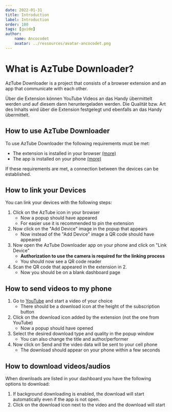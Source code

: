 ```yaml
---
date: 2022-01-31
title: Introduction
label: Introduction
order: 100
tags: [guide]
author: 
    name: Ancocodet
    avatar: ../ressources/avatar-ancocodet.png
---
```


# What is AzTube Downloader?

AzTube Downloader is a project that consists of a browser extension and an app that communicate with each other.

Über die Extension können YouTube Videos an das Handy übermittelt werden und auf diesem dann heruntergeladen werden. Die Qualität bzw. Art des Inhalts wird über die Extension festgelegt und ebenfalls an das Handy übermittelt.

## How to use AzTube Downloader

To use AzTube Downloader the following requirements must be met:

- The extension is installed in your browser [(more)](installation.md#extension-installation)
- The app is installed on your phone [(more)](installation.md#app-installation)

If these requirements are met, a connection between the devices can be established.

## How to link your Devices

You can link your devices with the following steps:

1. Click on the AzTube icon in your browser
    - Now a popup should have appeared
    - For easier use it is recommended to pin the extension
2. Now click on the "Add Device" image in the popup that appears
    - Now instead of the "Add Device" image a QR code should have appeared
3. Now open the AzTube Downloader app on your phone and click on "Link Device"
    - **Authorization to use the camera is required for the linking process**
    - You should now see a QR code reader
4. Scan the QR code that appeared in the extension in 2.
    - Now you should be on a blank dashboard page

## How to send videos to my phone

1. Go to [YouTube](https://youtube.com) and start a video of your choice
    - There should be a download icon at the height of the subscription button
2. Click on the download icon added by the extension (not the one from YouTube)
    - Now a popup should have opened
3. Select the desired download type and quality in the popup window
    - You can also change the title and author/performer
4. Now click on Send and the video data will be sent to your cell phone
    - The download should appear on your phone within a few seconds

## How to download videos/audios

When downloads are listed in your dashboard you have the following options to download:

1. If background downloading is enabled, the download will start automatically even if the app is not open.
2. Click on the download icon next to the video and the download will start
